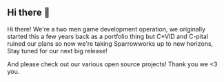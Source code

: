 ## Hi there 👋

Hi there! We're a two men game development operation, we originally started this a few years back as a portfolio thing but C*VID and C-pital ruined our plans so now we're taking Sparrowworks up to new horizons, Stay tuned for our next big release!

And please check out our various open source projects! Thank you we <3 you.
